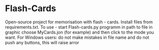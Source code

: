 # Flash-Cards
Open-source project for memorisation with flash - cards. Install files from requirements.txt.
To use - start Flash-cards.py programm in path to file in graphic choose MyCards.jon (for example) and then click to the mode you want.
For Windows users:
do not make mistakes in file name and do not push any buttons, this will raise arror
